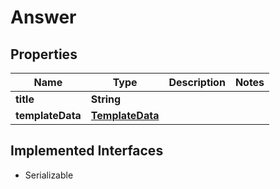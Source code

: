

# Answer


## Properties

Name | Type | Description | Notes
------------ | ------------- | ------------- | -------------
**title** | **String** |  | 
**templateData** | [**TemplateData**](TemplateData.md) |  | 


## Implemented Interfaces

* Serializable


